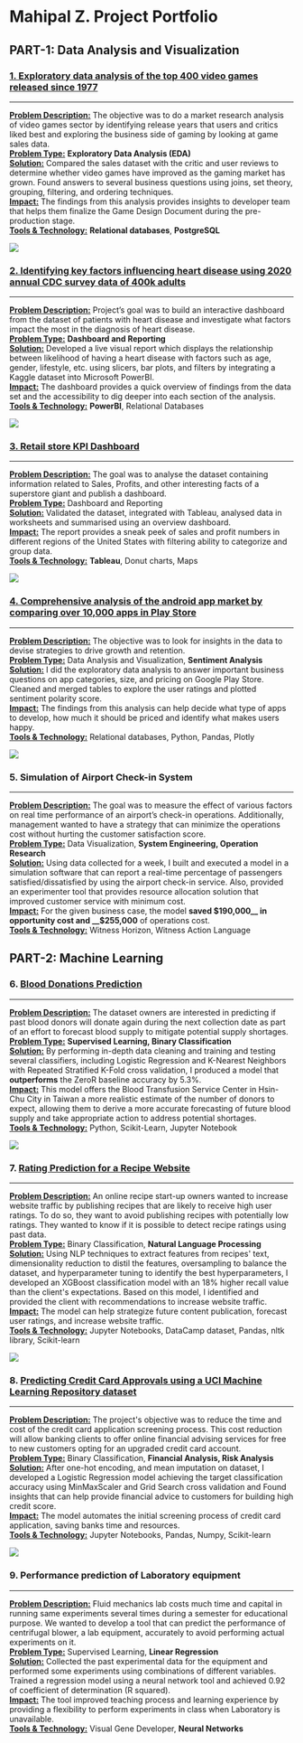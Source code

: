 # Mahipal Z. Project Portfolio

## PART-1: Data Analysis and Visualization

### [1. Exploratory data analysis of the top 400 video games released since 1977](https://github.com/mahipal-z/Videogames-EDA/blob/main/notebook.ipynb)
----
<ins>__Problem Description:__</ins> The objective was to do a market research analysis of video games sector by identifying release years that users and critics liked best and exploring the business side of gaming by looking at game sales data.  
<ins>__Problem Type:__</ins> __Exploratory Data Analysis (EDA)__  
<ins>__Solution:__</ins> Compared the sales dataset with the critic and user reviews to determine whether video games have improved as the gaming market has grown. Found answers to several business questions using joins, set theory, grouping, filtering, and ordering techniques.  
<ins>__Impact:__</ins> The findings from this analysis provides insights to developer team that helps them finalize the Game Design Document during the pre-production stage.  
<ins>__Tools & Technology:__</ins>  __Relational databases__, __PostgreSQL__  

![](/images/videogames.jpg)

### [2. Identifying key factors influencing heart disease using 2020 annual CDC survey data of 400k adults](https://www.youtube.com/watch?v=sMiuQQ0Qyz0&ab_channel=MahipalZanakat)
----
<ins>__Problem Description:__</ins> Project’s goal was to build an interactive dashboard from the dataset of patients with heart disease and investigate what factors impact the most in the diagnosis of heart disease.  
<ins>__Problem Type:__</ins> __Dashboard and Reporting__  
<ins>__Solution:__</ins> Developed a live visual report which displays the relationship between likelihood of having a heart disease with factors such as age, gender, lifestyle, etc. using slicers, bar plots, and filters by integrating a Kaggle dataset into Microsoft PowerBI.  
<ins>__Impact:__</ins> The dashboard provides a quick overview of findings from the data set and the accessibility to dig deeper into each section of the analysis.  
<ins>__Tools & Technology:__</ins>  __PowerBI__, Relational Databases  

![](/images/powerbi.PNG)

### [3. Retail store KPI Dashboard](https://public.tableau.com/app/profile/mahipal.zanakat/viz/RetailStoreKPIDashboard) 
----
<ins>__Problem Description:__</ins> The goal was to analyse the dataset containing information related to Sales, Profits, and other interesting facts of a superstore giant and publish a dashboard.   
<ins>__Problem Type:__</ins> Dashboard and Reporting  
<ins>__Solution:__</ins> Validated the dataset, integrated with Tableau, analysed data in worksheets and summarised using an overview dashboard.   
<ins>__Impact:__</ins> The report provides a sneak peek of sales and profit numbers in different regions of the United States with filtering ability to categorize and group data.   
<ins>__Tools & Technology:__</ins>  __Tableau__, Donut charts, Maps  

![](/images/tableau.PNG)

### [4. Comprehensive analysis of the android app market by comparing over 10,000 apps in Play Store](https://github.com/mahipal-z/playstore-apps-eda/blob/main/Android%20App%20Market%20EDA.ipynb)
----
<ins>__Problem Description:__</ins> The objective was to look for insights in the data to devise strategies to drive growth and retention.  
<ins>__Problem Type:__</ins> Data Analysis and Visualization, __Sentiment Analysis__      
<ins>__Solution:__</ins> I did the exploratory data analysis to answer important business questions on app categories, size, and pricing on Google Play Store. Cleaned and merged tables to explore the user ratings and plotted sentiment polarity score.     
<ins>__Impact:__</ins> The findings from this analysis can help decide what type of apps to develop, how much it should be priced and identify what makes users happy.  
<ins>__Tools & Technology:__</ins>  Relational databases, Python, Pandas, Plotly    

![](/images/playstore.PNG)

### 5. Simulation of Airport Check-in System  
----
<ins>__Problem Description:__</ins> The goal was to measure the effect of various factors on real time performance of an airport’s check-in operations. Additionally, management wanted to have a strategy that can minimize the operations cost without hurting the customer satisfaction score.    
<ins>__Problem Type:__</ins> Data Visualization, __System Engineering, Operation Research__      
<ins>__Solution:__</ins> Using data collected for a week, I built and executed a model in a simulation software that can report a real-time percentage of passengers satisfied/dissatisfied by using the airport check-in service.
Also, provided an experimenter tool that provides resource allocation solution that improved customer service with minimum cost.      
<ins>__Impact:__</ins> For the given business case, the model __saved $190,000__ in opportunity cost and __$255,000__ of operations cost.  
<ins>__Tools & Technology:__</ins>  Witness Horizon, Witness Action Language


## PART-2: Machine Learning

### 6. [Blood Donations Prediction](https://github.com/mahipal-z/Blood-donation-project/blob/main/BloodTransfusion.ipynb)
----
<ins>__Problem Description:__</ins> The dataset owners are interested in predicting if past blood donors will donate again during the next collection date as part of an effort to forecast blood supply to mitigate potential supply shortages.      
<ins>__Problem Type:__</ins> __Supervised Learning, Binary Classification__        
<ins>__Solution:__</ins> By performing in-depth data cleaning and training and testing several classifiers, including Logistic Regression and K-Nearest Neighbors with Repeated Stratified K-Fold cross validation, I produced a model that __outperforms__ the ZeroR baseline accuracy by 5.3%.        
<ins>__Impact:__</ins> This model offers the Blood Transfusion Service Center in Hsin-Chu City in Taiwan a more realistic estimate of the number of donors to expect, allowing them to derive a more accurate forecasting of future blood supply and take appropriate action to address potential shortages.    
<ins>__Tools & Technology:__</ins>  Python, Scikit-Learn, Jupyter Notebook  

![](/images/blood.PNG)

### 7. [Rating Prediction for a Recipe Website](https://github.com/mahipal-z/Recipe-Rating-Prediction/blob/main/notebook.ipynb)
----
<ins>__Problem Description:__</ins> An online recipe start-up owners wanted to increase website traffic by publishing recipes that are likely to receive high user ratings. To do so, they want to avoid publishing recipes with potentially low ratings. They wanted to know if it is possible to detect recipe ratings using past data.     
<ins>__Problem Type:__</ins> Binary Classification, __Natural Language Processing__        
<ins>__Solution:__</ins> Using NLP techniques to extract features from recipes' text, dimensionality reduction to distil the features, oversampling to balance the dataset, and hyperparameter tuning to identify the best hyperparameters, I developed an XGBoost classification model with an 18% higher recall value than the client's expectations. Based on this model, I identified and provided the client with recommendations to increase website traffic.          
<ins>__Impact:__</ins> The model can help strategize future content publication, forecast user ratings, and increase website traffic.       
<ins>__Tools & Technology:__</ins>  Jupyter Notebooks, DataCamp dataset, Pandas, nltk library, Scikit-learn  

![](/images/recipe.PNG)  

### 8. [Predicting Credit Card Approvals using a UCI Machine Learning Repository dataset](https://github.com/mahipal-z/Credit-card-approval-prediction/blob/main/notebook.ipynb)
----
<ins>__Problem Description:__</ins> The project's objective was to reduce the time and cost of the credit card application screening process. This cost reduction will allow banking clients to offer online financial advising services for free to new customers opting for an upgraded credit card account.       
<ins>__Problem Type:__</ins> Binary Classification, __Financial Analysis, Risk Analysis__        
<ins>__Solution:__</ins> After one-hot encoding, and mean imputation on dataset, I developed a Logistic Regression model achieving the target classification accuracy using MinMaxScaler and Grid Search cross validation and Found insights that can help provide financial advice to customers for building high credit score.           
<ins>__Impact:__</ins> The model automates the initial screening process of credit card application, saving banks time and resources.         
<ins>__Tools & Technology:__</ins>  Jupyter Notebooks, Pandas, Numpy, Scikit-learn  

![](/images/credit.PNG)  

### 9. Performance prediction of Laboratory equipment  
----
<ins>__Problem Description:__</ins> Fluid mechanics lab costs much time and capital in running same experiments several times during a semester for educational purpose. We wanted to develop a tool that can predict the performance of centrifugal blower, a lab equipment, accurately to avoid performing actual experiments on it.       
<ins>__Problem Type:__</ins> Supervised Learning, __Linear Regression__          
<ins>__Solution:__</ins> Collected the past experimental data for the equipment and performed some experiments using combinations of different variables. Trained a regression model using a neural network tool and achieved 0.92 of coefficient of determination (R squared).           
<ins>__Impact:__</ins> The tool improved teaching process and learning experience by providing a flexibility to perform experiments in class when Laboratory is unavailable.       
<ins>__Tools & Technology:__</ins>  Visual Gene Developer, __Neural Networks__  
